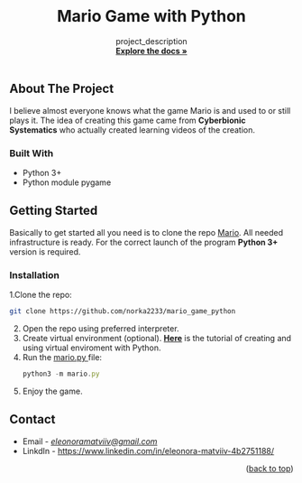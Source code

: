 <br />
<h1 align="center">Mario Game with Python</h1>

  <p align="center">
    project_description
    <br />
    <a href="https://github.com/norka2233/mario_game_python"><strong>Explore the docs »</strong></a>
    <br />
    <br />
  </p>
</div>


<!-- ABOUT THE PROJECT -->
## About The Project

I believe almost everyone knows what the game Mario is and used to or still plays it.
The idea of creating this game came from <b>Cyberbionic Systematics</b> who actually created learning videos of the creation.




### Built With

- Python 3+
- Python module pygame


## Getting Started

Basically to get started all you need is to clone the repo <a href="https://github.com/norka2233/mario_game_python" target="_blank">Mario</a>.
All needed infrastructure is ready. For the correct launch of the program <b> Python 3+ </b> version is required.


### Installation

1.Clone the repo:
   ```sh
   git clone https://github.com/norka2233/mario_game_python
   ```
2. Open the repo using preferred interpreter.
3. Create virtual environment (optional).     <a href="https://docs.python.org/3/library/venv.html"><strong>Here</strong></a> is the tutorial of creating and using virtual enviroment with Python.
4. Run the <u> mario.py </u> file:
   ```js
   python3 -m mario.py
   ```
5. Enjoy the game.

## Contact

- Email - <i>eleonoramatviiv@gmail.com</i>
- LinkdIn - https://www.linkedin.com/in/eleonora-matviiv-4b2751188/

<p align="right">(<a href="#readme-top">back to top</a>)</p>
